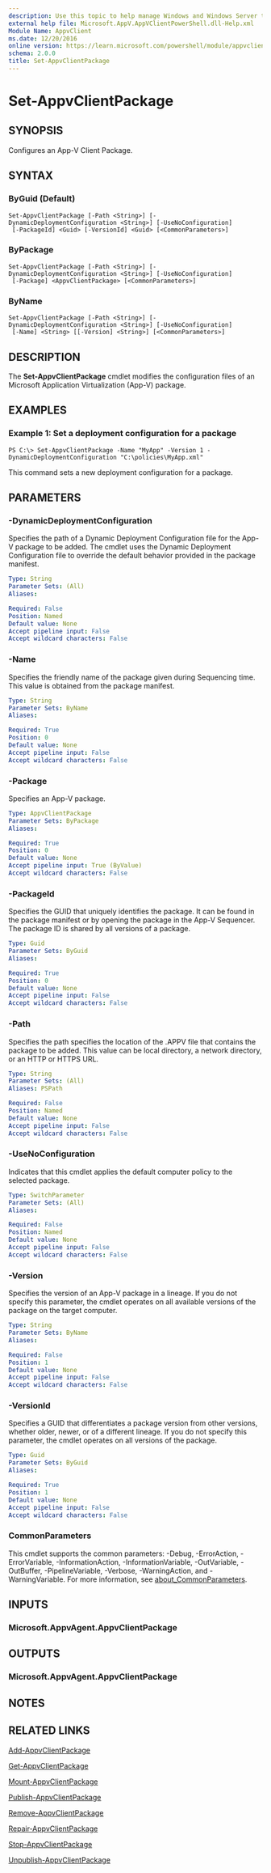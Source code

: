 ```yaml
---
description: Use this topic to help manage Windows and Windows Server technologies with Windows PowerShell.
external help file: Microsoft.AppV.AppVClientPowerShell.dll-Help.xml
Module Name: AppvClient
ms.date: 12/20/2016
online version: https://learn.microsoft.com/powershell/module/appvclient/set-appvclientpackage?view=windowsserver2019-ps&wt.mc_id=ps-gethelp
schema: 2.0.0
title: Set-AppvClientPackage
---
```


# Set-AppvClientPackage

## SYNOPSIS
Configures an App-V Client Package.

## SYNTAX

### ByGuid (Default)
```
Set-AppvClientPackage [-Path <String>] [-DynamicDeploymentConfiguration <String>] [-UseNoConfiguration]
 [-PackageId] <Guid> [-VersionId] <Guid> [<CommonParameters>]
```

### ByPackage
```
Set-AppvClientPackage [-Path <String>] [-DynamicDeploymentConfiguration <String>] [-UseNoConfiguration]
 [-Package] <AppvClientPackage> [<CommonParameters>]
```

### ByName
```
Set-AppvClientPackage [-Path <String>] [-DynamicDeploymentConfiguration <String>] [-UseNoConfiguration]
 [-Name] <String> [[-Version] <String>] [<CommonParameters>]
```

## DESCRIPTION
The **Set-AppvClientPackage** cmdlet modifies the configuration files of an Microsoft Application Virtualization (App-V) package.

## EXAMPLES

### Example 1: Set a deployment configuration for a package
```
PS C:\> Set-AppvClientPackage -Name "MyApp" -Version 1 -DynamicDeploymentConfiguration "C:\policies\MyApp.xml"
```

This command sets a new deployment configuration for a package.

## PARAMETERS

### -DynamicDeploymentConfiguration
Specifies the path of a Dynamic Deployment Configuration file for the App-V package to be added.
The cmdlet uses the Dynamic Deployment Configuration file to override the default behavior provided in the package manifest.

```yaml
Type: String
Parameter Sets: (All)
Aliases: 

Required: False
Position: Named
Default value: None
Accept pipeline input: False
Accept wildcard characters: False
```

### -Name
Specifies the friendly name of the package given during Sequencing time.
This value is obtained from the package manifest.

```yaml
Type: String
Parameter Sets: ByName
Aliases: 

Required: True
Position: 0
Default value: None
Accept pipeline input: False
Accept wildcard characters: False
```

### -Package
Specifies an App-V package.

```yaml
Type: AppvClientPackage
Parameter Sets: ByPackage
Aliases: 

Required: True
Position: 0
Default value: None
Accept pipeline input: True (ByValue)
Accept wildcard characters: False
```

### -PackageId
Specifies the GUID that uniquely identifies the package.
It can be found in the package manifest or by opening the package in the App-V Sequencer.
The package ID is shared by all versions of a package.

```yaml
Type: Guid
Parameter Sets: ByGuid
Aliases: 

Required: True
Position: 0
Default value: None
Accept pipeline input: False
Accept wildcard characters: False
```

### -Path
Specifies the path specifies the location of the .APPV file that contains the package to be added.
This value can be local directory, a network directory, or an HTTP or HTTPS URL.

```yaml
Type: String
Parameter Sets: (All)
Aliases: PSPath

Required: False
Position: Named
Default value: None
Accept pipeline input: False
Accept wildcard characters: False
```

### -UseNoConfiguration
Indicates that this cmdlet applies the default computer policy to the selected package.

```yaml
Type: SwitchParameter
Parameter Sets: (All)
Aliases: 

Required: False
Position: Named
Default value: None
Accept pipeline input: False
Accept wildcard characters: False
```

### -Version
Specifies the version of an App-V package in a lineage.
If you do not specify this parameter, the cmdlet operates on all available versions of the package on the target computer.

```yaml
Type: String
Parameter Sets: ByName
Aliases: 

Required: False
Position: 1
Default value: None
Accept pipeline input: False
Accept wildcard characters: False
```

### -VersionId
Specifies a GUID that differentiates a package version from other versions, whether older, newer, or of a different lineage.
If you do not specify this parameter, the cmdlet operates on all versions of the package.

```yaml
Type: Guid
Parameter Sets: ByGuid
Aliases: 

Required: True
Position: 1
Default value: None
Accept pipeline input: False
Accept wildcard characters: False
```

### CommonParameters
This cmdlet supports the common parameters: -Debug, -ErrorAction, -ErrorVariable, -InformationAction, -InformationVariable, -OutVariable, -OutBuffer, -PipelineVariable, -Verbose, -WarningAction, and -WarningVariable. For more information, see [about_CommonParameters](https://go.microsoft.com/fwlink/?LinkID=113216).

## INPUTS

### Microsoft.AppvAgent.AppvClientPackage

## OUTPUTS

### Microsoft.AppvAgent.AppvClientPackage

## NOTES

## RELATED LINKS

[Add-AppvClientPackage](./Add-AppvClientPackage.md)

[Get-AppvClientPackage](./Get-AppvClientPackage.md)

[Mount-AppvClientPackage](./Mount-AppvClientPackage.md)

[Publish-AppvClientPackage](./Publish-AppvClientPackage.md)

[Remove-AppvClientPackage](./Remove-AppvClientPackage.md)

[Repair-AppvClientPackage](./Repair-AppvClientPackage.md)

[Stop-AppvClientPackage](./Stop-AppvClientPackage.md)

[Unpublish-AppvClientPackage](./Unpublish-AppvClientPackage.md)


